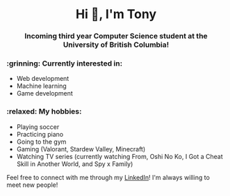 <h1 align="center">Hi 👋, I'm Tony</h1>
<h3 align="center">Incoming third year Computer Science student at the University of British Columbia!</h3>

<h3> :grinning: Currently interested in: </h3> 

* Web development
* Machine learning
* Game development

<h3> :relaxed: My hobbies: </h3>

* Playing soccer
* Practicing piano
* Going to the gym
* Gaming (Valorant, Stardew Valley, Minecraft)
* Watching TV series (currently watching From, Oshi No Ko, I Got a Cheat Skill in Another World, and Spy x Family)

Feel free to connect with me through my [LinkedIn](https://linkedin.com/in/tony-fu)! I'm always willing to meet new people!
